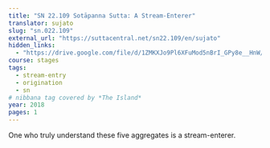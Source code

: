 ```yaml
---
title: "SN 22.109 Sotāpanna Sutta: A Stream-Enterer"
translator: sujato
slug: "sn.022.109"
external_url: "https://suttacentral.net/sn22.109/en/sujato"
hidden_links:
  - "https://drive.google.com/file/d/1ZMKXJo9Pl6XFuMod5nBrI_GPy8e__HnW/view?usp=drivesdk"
course: stages
tags:
  - stream-entry
  - origination
  - sn
# nibbana tag covered by *The Island*
year: 2018
pages: 1
---
```


One who truly understand these five aggregates is a stream-enterer.
